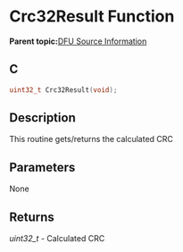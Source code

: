 # Crc32Result Function

**Parent topic:**[DFU Source Information](GUID-601EC36F-434F-4CEE-BF96-232B23F39458.md)

## C

```c
uint32_t Crc32Result(void);
```

## Description

This routine gets/returns the calculated CRC

## Parameters

None

## Returns

*uint32\_t* - Calculated CRC

